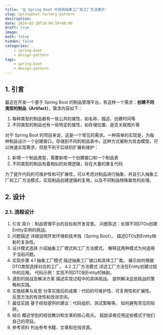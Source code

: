 ```yaml
---
title: '在 Spring Boot 中使用抽象工厂和工厂方法模式'
slug: springboot-factory-pattern
description:
date: 2024-02-20T18:04:59+08:00
draft: true
image:
math: false
hidden: false
categories:
    - spring-boot
    - design-pattern
tags:
    - spring-boot
    - design-pattern
---
```


## 1. 引言

最近在开发一个基于 Spring Boot 的制品管理平台，有这样一个需求：**创建不同类型的制品（Artifact）**，需求内容如下：

1. 每种类型的制品都有一些公共的属性，如名称、描述、创建时间等
2. 不同类型的制品也有一些特定的属性，如存储位置、是否关联图片等

对于 Spring Boot 的项目来说，这是一个常见的需求。一种简单的实现是，为每种制品设计一个创建接口，存储到不同的制品表中。这种方式被称为贫血模型，可以快速实现需求，但是不利于后续的扩展和维护：

1. 新增一个制品类型，需要新增一个创建接口和一个制品表
2. 不同类型的制品有着相似的处理逻辑，存在大量的重复代码

为了提升代码的可维护性和可扩展性，可以考虑对制品进行抽象，并且引入抽象工厂和工厂方法模式，实现制品创建逻辑的复用，以及不同制品特殊属性的处理。

## 2. 设计

### 2.1. 流程设计

1. 引言
简介：制品管理平台的目标和开发背景。
问题陈述：处理不同DTOs创建Entity实例的挑战。
2. 问题描述
详细说明开发环境和技术栈（Spring Boot）。
描述DTOs到Entity映射的复杂性。
3. 设计模式选择
介绍抽象工厂模式和工厂方法模式。
解释这两种模式为何适用于当前问题。
4. 实现步骤
4.1 抽象工厂模式
描述抽象工厂接口和具体工厂类。
展示如何根据DTO类型选择对应的工厂。
4.2 工厂方法模式
详述工厂方法在Entity创建过程中的应用。
代码示例：实现不同DTO到Entity的映射。
5. 遇到的挑战及解决方案
描述实现过程中的具体挑战。
提供解决这些挑战的策略和实践。
6. 实施结果与反思
分享实施后的成果：代码的可维护性、可复用性和扩展性。
反思方法的有效性和改进空间。
7. 最佳实践
基于经验提供的建议：代码组织、测试策略等。
如何避免常见的陷阱。
8. 结论
概述学到的经验教训和文章的核心观点。
鼓励读者应用这些模式于他们自己的项目。
9. 参考资料
列出参考书籍、文章和在线资源。